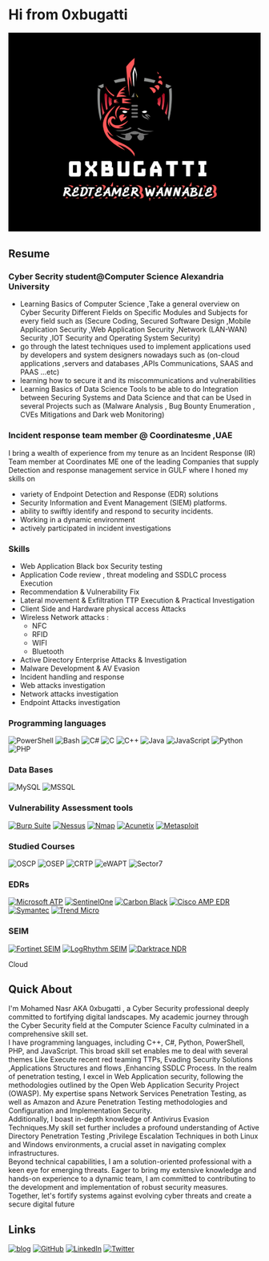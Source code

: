 # Hi from 0xbugatti

![ME](me2.png)

## Resume
### Cyber Secrity  student@Computer Science Alexandria University

- Learning Basics of Computer Science ,Take a general overview on Cyber Security Different Fields on Specific Modules and Subjects for every field such as (Secure Coding, Secured Software Design ,Mobile Application Security ,Web Application Security ,Network (LAN-WAN) Security ,IOT Security and Operating System Security)  
- go through the latest techniques used to implement applications used by developers and system designers nowadays such as (on-cloud applications ,servers and databases ,APIs Communications, SAAS and PAAS ...etc) 
- learning how to secure it and its miscommunications and vulnerabilities
- Learning Basics of Data Science Tools to be able to do Integration between Securing Systems and Data Science and that can be Used in several Projects such as (Malware Analysis , Bug Bounty Enumeration , CVEs Mitigations and Dark web Monitoring)

  
### Incident response team member @ Coordinatesme ,UAE

I bring a wealth of experience from my tenure as an Incident Response (IR) Team member at Coordinates ME one of the leading Companies that supply Detection and response management service in GULF where I honed my skills on 
- variety of Endpoint Detection and Response (EDR) solutions 
- Security Information and Event Management (SIEM) platforms.
- ability to swiftly identify and respond to security incidents.
- Working in a dynamic environment
- actively participated in incident investigations

### Skills
- Web Application Black box Security testing 
- Application Code review , threat modeling and SSDLC process Execution
- Recommendation & Vulnerability Fix
- Lateral movement & Exfiltration TTP Execution & Practical Investigation
- Client Side and  Hardware physical access  Attacks
- Wireless Network attacks :
	- NFC 
	- RFID
	- WIFI
	- Bluetooth
- Active Directory Enterprise Attacks & Investigation
- Malware Development & AV Evasion
- Incident handling and response
- Web attacks investigation 
- Network attacks investigation
- Endpoint Attacks investigation
### Programming languages

![PowerShell](https://img.shields.io/badge/PowerShell-5391FE?logo=powershell&logoColor=white&style=for-the-badge)
![Bash](https://img.shields.io/badge/Bash-4EAA25?logo=gnubash&logoColor=white&style=for-the-badge)
![C#](https://img.shields.io/badge/C%23-239120?logo=c-sharp&logoColor=white&style=for-the-badge)
![C](https://img.shields.io/badge/C-A8B9CC?logo=c&logoColor=white&style=for-the-badge)
![C++](https://img.shields.io/badge/C++-00599C?logo=cplusplus&logoColor=white&style=for-the-badge)
![Java](https://img.shields.io/badge/Java-F8981D?logo=java&logoColor=white&style=for-the-badge)
![JavaScript](https://img.shields.io/badge/JavaScript-F7DF1E?logo=javascript&logoColor=black&style=for-the-badge)
![Python](https://img.shields.io/badge/Python-3776AB?logo=python&logoColor=white&style=for-the-badge)
![PHP](https://img.shields.io/badge/PHP-777BB4?logo=php&logoColor=white&style=for-the-badge)
### Data Bases

![MySQL](https://img.shields.io/badge/MySQL-4479A1?logo=mysql&logoColor=white&style=for-the-badge)
![MSSQL](https://img.shields.io/badge/MSSQL-CC2927?logo=microsoft-sql-server&logoColor=white&style=for-the-badge)
### Vulnerability Assessment tools

[![Burp Suite](https://img.shields.io/badge/Burp_Suite-FF6347?logo=burpsuite&logoColor=white&style=for-the-badge)](https://portswigger.net/burp)
[![Nessus](https://img.shields.io/badge/Nessus-239120?logo=nessus&logoColor=white&style=for-the-badge)](https://www.tenable.com/products/nessus)
[![Nmap](https://img.shields.io/badge/Nmap-4D4D4D?logo=nmap&logoColor=white&style=for-the-badge)](https://nmap.org/)
[![Acunetix](https://img.shields.io/badge/Acunetix-900?logo=acunetix&logoColor=white&style=for-the-badge)](https://www.acunetix.com/)
[![Metasploit](https://img.shields.io/badge/Metasploit-1F3C68?logo=metasploit&logoColor=white&style=for-the-badge)](https://www.metasploit.com/)

### Studied Courses

![OSCP](https://img.shields.io/badge/OSCP-F57C00?logo=offensive-security&logoColor=white&style=for-the-badge)
![OSEP](https://img.shields.io/badge/OSEP-4CAF50?logo=offensive-security&logoColor=white&style=for-the-badge)
![CRTP](https://img.shields.io/badge/CRTP-B71C1C?logo=offensive-security&logoColor=white&style=for-the-badge)
![eWAPT](https://img.shields.io/badge/eWAPT-03A9F4?logo=elearnsecurity&logoColor=white&style=for-the-badge)
![Sector7](https://img.shields.io/badge/Sector%207-1976D2?style=for-the-badge)
### EDRs
[![Microsoft ATP](https://img.shields.io/badge/Microsoft_ATP-0078D4?logo=microsoft&logoColor=white&style=for-the-badge)](https://www.microsoft.com/en-us/security/business)
[![SentinelOne](https://img.shields.io/badge/SentinelOne-222222?logo=sentinelone&logoColor=white&style=for-the-badge)](https://www.sentinelone.com/)
[![Carbon Black](https://img.shields.io/badge/Carbon_Black-000000?logo=carbonblack&logoColor=white&style=for-the-badge)](https://www.carbonblack.com/)
[![Cisco AMP EDR](https://img.shields.io/badge/Cisco_AMP_EDR-80880?logo=cisco&logoColor=white&style=for-the-badge)](https://www.cisco.com/)
[![Symantec](https://img.shields.io/badge/Symantec-0066CC?logo=symantec&logoColor=white&style=for-the-badge)](https://www.symantec.com/)
[![Trend Micro](https://img.shields.io/badge/Trend_Micro-FF6600?logo=trendmicro&logoColor=white&style=for-the-badge)](https://www.trendmicro.com/)
### SEIM
[![Fortinet SEIM](https://img.shields.io/badge/Fortinet_SEIM-2DA9E1?logo=fortinet&logoColor=white&style=for-the-badge)](https://www.fortinet.com/)
[![LogRhythm SEIM](https://img.shields.io/badge/LogRhythm_SEIM-E11E23?logo=logrhythm&logoColor=white&style=for-the-badge)](https://logrhythm.com/)
[![Darktrace NDR](https://img.shields.io/badge/Darktrace_NDR-000000?logo=darktrace&logoColor=white&style=for-the-badge)](https://www.darktrace.com/)

Cloud 

## Quick About

I'm Mohamed Nasr AKA 0xbugatti , a Cyber Security professional deeply committed to fortifying digital landscapes. My academic journey through the Cyber Security field at the Computer Science Faculty culminated in a comprehensive skill set.  
I have programming languages, including C++, C#, Python, PowerShell, PHP, and JavaScript. This broad skill set enables me to deal with several themes Like Execute recent red teaming TTPs, Evading Security Solutions ,Applications Structures and flows ,Enhancing SSDLC Process. In the realm of penetration testing, I excel in Web Application security, following the methodologies outlined by the Open Web Application Security Project (OWASP). My expertise spans Network Services Penetration Testing, as well as Amazon and Azure Penetration Testing methodologies and Configuration and Implementation Security.  
Additionally, I boast in-depth knowledge of Antivirus Evasion Techniques.My skill set further includes a profound understanding of Active Directory Penetration Testing ,Privilege Escalation Techniques in both Linux and Windows environments, a crucial asset in navigating complex infrastructures.  
Beyond technical capabilities, I am a solution-oriented professional with a keen eye for emerging threats. Eager to bring my extensive knowledge and hands-on experience to a dynamic team, I am committed to contributing to the development and implementation of robust security measures. Together, let's fortify systems against evolving cyber threats and create a secure digital future

## Links
[![blog](https://img.shields.io/badge/BLOG-0fffff?logo=medium&logoColor=white&style=for-the-badge)](https://0xBugatti.io/)
[![GitHub](https://img.shields.io/badge/GitHub-181717?logo=github&logoColor=white&style=for-the-badge)](https://github.com/0xBugatti/)
[![LinkedIn](https://img.shields.io/badge/LinkedIn-0077B5?logo=linkedin&logoColor=white&style=for-the-badge)](https://www.linkedin.com/in/mohamed-nasr-ab5619216/)
[![Twitter](https://img.shields.io/badge/Twitter-%231DA1F2?logo=twitter&logoColor=white&style=for-the-badge)](https://twitter.com/0xBugatti/)
